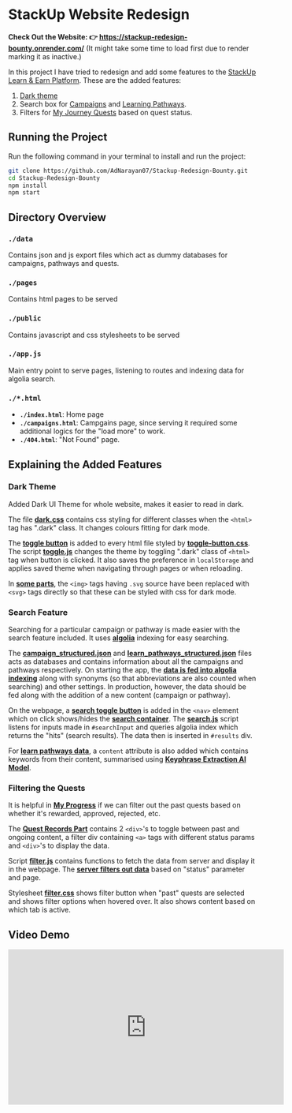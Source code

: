 # StackUp Website Redesign

**Check Out the Website: 👉 https://stackup-redesign-bounty.onrender.com/** (It might take some time to load first due to render marking it as inactive.)

In this project I have tried to redesign and add some features to the [StackUp Learn & Earn Platform](http://earn.stackup.dev/).
These are the added features:
1.  [Dark theme](https://stackup-redesign-bounty.onrender.com/)
2.  Search box for [Campaigns](https://stackup-redesign-bounty.onrender.com/campaigns) and [Learning Pathways](https://stackup-redesign-bounty.onrender.com/learn/pathways).
3.  Filters for [My Journey Quests](https://stackup-redesign-bounty.onrender.com/my/journeys/quests) based on quest status.

## Running the Project
Run the following command in your terminal to install and run the project:
```bash
git clone https://github.com/AdNarayan07/Stackup-Redesign-Bounty.git
cd Stackup-Redesign-Bounty
npm install
npm start
```

## Directory Overview

### `./data`
Contains json and js export files which act as dummy databases for campaigns, pathways and quests.


### `./pages`
Contains html pages to be served

### `./public`
Contains javascript and css stylesheets to be served

### `./app.js`
Main entry point to serve pages, listening to routes and indexing data for algolia search.

### `./*.html`
*   **`./index.html`**: Home page
*   **`./campaigns.html`**: Campgains page, since serving it required some additional logics for the "load more" to work.
*   **`./404.html`**: "Not Found" page.

## Explaining the Added Features

### Dark Theme
Added Dark UI Theme for whole website, makes it easier to read in dark.

The file **[dark.css](/public/styles/dark.css)** contains css styling for different classes when the `<html>` tag has ".dark" class. It changes colours fitting for dark mode.

The **[toggle button](/index.html#L311-L327)** is added to every html file styled by **[toggle-button.css](/public/styles/toggle-button.css)**. The script **[toggle.js](public/javascript/toggle.js)** changes the theme by toggling ".dark" class of `<html>` tag when button is clicked. It also saves the preference in `localStorage` and applies saved theme when navigating through pages or when reloading.

In **[some parts](/index.html#L391-L395)**, the `<img>` tags having `.svg` source have been replaced with `<svg>` tags directly so that these can be styled with css for dark mode.

### Search Feature
Searching for a particular campaign or pathway is made easier with the search feature included. It uses **[algolia](https://www.algolia.com/)** indexing for easy searching.

The **[campaign_structured.json](/data/campaigns_structured.json)** and **[learn_pathways_structured.json](/data/learn_pathways_structured.json)** files acts as databases and contains information about all the campaigns and pathways respectively. On starting the app, the **[data is fed into algolia indexing](/app.js#L101-L145)** along with synonyms (so that abbreviations are also counted when searching) and other settings. In production, however, the data should be fed along with the addition of a new content (campaign or pathway).

On the webpage, a **[search toggle button](/campaigns.html#L575-L586)** is added in the `<nav>` element which on click shows/hides the **[search container](/campaigns.html#L672-L688)**.
The **[search.js](/public/javascript/search.js)** script listens for inputs made in `#searchInput` and queries algolia index which returns the "hits" (search results). The data then is inserted in `#results` div.

For **[learn pathways data](/data/learn_pathways_structured.json)**, a `content` attribute is also added which contains keywords from their content, summarised using **[Keyphrase Extraction AI Model](https://huggingface.co/ml6team/keyphrase-extraction-kbir-inspec)**.

### Filtering the Quests
It is helpful in **[My Progress](https://stackup-redesign-bounty.onrender.com/my/journeys/quests)** if we can filter out the past quests based on whether it's rewarded, approved, rejected, etc.

The **[Quest Records Part](/pages/my/journeys/quests.html#L528-L571)** contains 2 `<div>`'s to toggle between past and ongoing content, a filter div containing `<a>` tags with different status params and `<div>`'s to display the data.

Script **[filter.js](/public/javascript/filter.js)** contains functions to fetch the data from server and display it in the webpage. The **[server filters out data](/app.js#L48-L74)** based on "status" parameter and page.

Stylesheet **[filter.css](/public/styles/filter.css)** shows filter button when "past" quests are selected and shows filter options when hovered over. It also shows content based on which tab is active.

## Video Demo
<iframe width="560" height="315" src="https://www.youtube.com/embed/lCZO7EONduI?si=YD64wRZCszsHzrX0" title="YouTube video player" frameborder="0" allow="accelerometer; autoplay; clipboard-write; encrypted-media; gyroscope; picture-in-picture; web-share" referrerpolicy="strict-origin-when-cross-origin" allowfullscreen></iframe>
